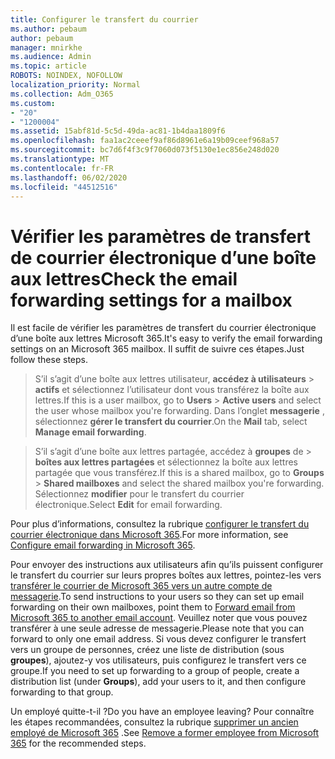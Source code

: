 ```yaml
---
title: Configurer le transfert du courrier
ms.author: pebaum
author: pebaum
manager: mnirkhe
ms.audience: Admin
ms.topic: article
ROBOTS: NOINDEX, NOFOLLOW
localization_priority: Normal
ms.collection: Adm_O365
ms.custom:
- "20"
- "1200004"
ms.assetid: 15abf81d-5c5d-49da-ac81-1b4daa1809f6
ms.openlocfilehash: faa1ac2ceeef9af86d8961e6a19b09ceef968a57
ms.sourcegitcommit: bc7d6f4f3c9f7060d073f5130e1ec856e248d020
ms.translationtype: MT
ms.contentlocale: fr-FR
ms.lasthandoff: 06/02/2020
ms.locfileid: "44512516"
---
```

# <a name="check-the-email-forwarding-settings-for-a-mailbox"></a><span data-ttu-id="8080c-102">Vérifier les paramètres de transfert de courrier électronique d’une boîte aux lettres</span><span class="sxs-lookup"><span data-stu-id="8080c-102">Check the email forwarding settings for a mailbox</span></span>

<span data-ttu-id="8080c-103">Il est facile de vérifier les paramètres de transfert du courrier électronique d’une boîte aux lettres Microsoft 365.</span><span class="sxs-lookup"><span data-stu-id="8080c-103">It's easy to verify the email forwarding settings on an Microsoft 365 mailbox.</span></span> <span data-ttu-id="8080c-104">Il suffit de suivre ces étapes.</span><span class="sxs-lookup"><span data-stu-id="8080c-104">Just follow these steps.</span></span>
  
> <span data-ttu-id="8080c-105">S’il s’agit d’une boîte aux lettres utilisateur, **accédez à utilisateurs** \> **actifs** et sélectionnez l’utilisateur dont vous transférez la boîte aux lettres.</span><span class="sxs-lookup"><span data-stu-id="8080c-105">If this is a user mailbox, go to **Users** \> **Active users** and select the user whose mailbox you're forwarding.</span></span> <span data-ttu-id="8080c-106">Dans l’onglet **messagerie** , sélectionnez **gérer le transfert du courrier**.</span><span class="sxs-lookup"><span data-stu-id="8080c-106">On the **Mail** tab, select **Manage email forwarding**.</span></span>

> <span data-ttu-id="8080c-107">S’il s’agit d’une boîte aux lettres partagée, accédez à **groupes** de \> **boîtes aux lettres partagées** et sélectionnez la boîte aux lettres partagée que vous transférez.</span><span class="sxs-lookup"><span data-stu-id="8080c-107">If this is a shared mailbox, go to **Groups** \> **Shared mailboxes** and select the shared mailbox you're forwarding.</span></span> <span data-ttu-id="8080c-108">Sélectionnez **modifier** pour le transfert du courrier électronique.</span><span class="sxs-lookup"><span data-stu-id="8080c-108">Select **Edit** for email forwarding.</span></span>

<span data-ttu-id="8080c-109">Pour plus d’informations, consultez la rubrique [configurer le transfert du courrier électronique dans Microsoft 365](https://docs.microsoft.com/microsoft-365/admin/email/configure-email-forwarding).</span><span class="sxs-lookup"><span data-stu-id="8080c-109">For more information, see [Configure email forwarding in Microsoft 365](https://docs.microsoft.com/microsoft-365/admin/email/configure-email-forwarding).</span></span>
  
<span data-ttu-id="8080c-110">Pour envoyer des instructions aux utilisateurs afin qu’ils puissent configurer le transfert du courrier sur leurs propres boîtes aux lettres, pointez-les vers [transférer le courrier de Microsoft 365 vers un autre compte de messagerie](https://support.office.com/article/Forward-email-from-Office-365-to-another-email-account-1ed4ee1e-74f8-4f53-a174-86b748ff6a0e).</span><span class="sxs-lookup"><span data-stu-id="8080c-110">To send instructions to your users so they can set up email forwarding on their own mailboxes, point them to [Forward email from Microsoft 365 to another email account](https://support.office.com/article/Forward-email-from-Office-365-to-another-email-account-1ed4ee1e-74f8-4f53-a174-86b748ff6a0e).</span></span> <span data-ttu-id="8080c-111">Veuillez noter que vous pouvez transférer à une seule adresse de messagerie.</span><span class="sxs-lookup"><span data-stu-id="8080c-111">Please note that you can forward to only one email address.</span></span> <span data-ttu-id="8080c-112">Si vous devez configurer le transfert vers un groupe de personnes, créez une liste de distribution (sous **groupes**), ajoutez-y vos utilisateurs, puis configurez le transfert vers ce groupe.</span><span class="sxs-lookup"><span data-stu-id="8080c-112">If you need to set up forwarding to a group of people, create a distribution list (under **Groups**), add your users to it, and then configure forwarding to that group.</span></span>
  
<span data-ttu-id="8080c-113">Un employé quitte-t-il ?</span><span class="sxs-lookup"><span data-stu-id="8080c-113">Do you have an employee leaving?</span></span> <span data-ttu-id="8080c-114">Pour connaître les étapes recommandées, consultez la rubrique [supprimer un ancien employé de Microsoft 365](https://docs.microsoft.com/microsoft-365/admin/add-users/remove-former-employee) .</span><span class="sxs-lookup"><span data-stu-id="8080c-114">See [Remove a former employee from Microsoft 365](https://docs.microsoft.com/microsoft-365/admin/add-users/remove-former-employee) for the recommended steps.</span></span>
